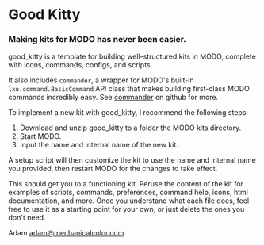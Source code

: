 # Good Kitty #
### Making kits for MODO has never been easier. ###

good_kitty is a template for building well-structured kits in MODO, complete with icons, commands, configs, and scripts.

It also includes `commander`, a wrapper for MODO's built-in `lxu.command.BasicCommand` API class that makes building first-class MODO commands incredibly easy. See <a href="https://github.com/adamohern/commander">commander</a> on github for more.

To implement a new kit with good_kitty, I recommend the following steps:

1. Download and unzip good_kitty to a folder the MODO kits directory.
2. Start MODO.
3. Input the name and internal name of the new kit.

A setup script will then customize the kit to use the name and internal name you provided, then restart MODO for the changes to take effect.

This should get you to a functioning kit. Peruse the content of the kit for examples of scripts, commands, preferences, command help, icons, html documentation, and more. Once you understand what each file does, feel free to use it as a starting point for your own, or just delete the ones you don't need.

Adam
adam@mechanicalcolor.com
